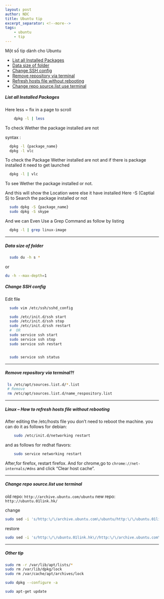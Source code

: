 ```yaml
---
layout: post
author: NDC
title: Ubuntu tip
excerpt_separator: <!--more-->
tags:
    - ubuntu
    - tip
---
```


Một số tip dành cho Ubuntu

- [List all Installed Packages](#list-all-installed-packages)
- [Data size of folder](#data-size-of-folder)
- [Change SSH config](#change-ssh-config)
- [Remove repository via terminal](#remove-repository-via-terminal)
- [Refresh hosts file without rebooting](#linux--how-to-refresh-hosts-file-without-rebooting)
- [Change repo source.list use terminal](#change-repo-sourcelist-use-terminal)


##### List all Installed Packages

Here less = fix in a page to scroll

```bash
	dpkg -l | less
```

To check Wether the package installed are not

syntax :

```bash
  dpkg -l {package_name}
  dpkg -l vlc
```

To check the Package Wether installed are not and if there is package installed it need to get launched

```bash
  dpkg -l | vlc
```

To see Wether the package installed or not.

And this will show the Location were else it have installed Here -S (Captial S) to Search the package installed or not

```bash
  sudo dpkg -S {package_name}
  sudo dpkg -S skype
```

And we can Even Use a Grep Command as follow by listing

```bash
  dpkg -l | grep linux-image
```

- - -

#####  Data size of folder

```bash
  sudo du -h s *
```
or

```bash
du -h --max-depth=1
```

##### Change SSH config
Edit file

```bash
  sudo vim /etc/ssh/sshd_config
```

```bash
  sudo /etc/init.d/ssh start
  sudo /etc/init.d/ssh stop
  sudo /etc/init.d/ssh restart
  #  OR
  sudo service ssh start
  sudo service ssh stop
  sudo service ssh restart


  sudo service ssh status
```

- - -

##### Remove repository via terminal?!

   ```bash
    ls /etc/apt/sources.list.d/*.list
    # Remove
    rm /etc/apt/sources.list.d/name_respository.list
   ```
- - -
##### Linux – How to refresh hosts file without rebooting

After editing the /etc/hosts file you don’t need to reboot the machine.
you can do it as follows for debian:

```bash
	sudo /etc/init.d/networking restart
```
and as follows for redhat flavors:

```bash
	sudo service networking restart
```
After,for firefox, restart firefox. And for chrome,go to `chrome://net-internals/#dns` and click “Clear host cache”.

- - -

##### Change repo source.list use terminal

old repo: `http://archive.ubuntu.com/ubuntu`
new repo: `http://ubuntu.01link.hk/`

change

```bash
sudo sed -i 's/http:\/\/archive.ubuntu.com\/ubuntu/http:\/\/ubuntu.01link.hk\//g' /etc/apt/sources.list
```

restore

```bash
sudo sed -i 's/http:\/\/ubuntu.01link.hk\//http:\/\/archive.ubuntu.com\/ubuntu/g' /etc/apt/sources.list
```
-----


##### Other tip

```bash
sudo rm -r /var/lib/apt/lists/*
sudo rm /var/lib/dpkg/lock
sudo rm /var/cache/apt/archives/lock

sudo dpkg --configure -a

sudo apt-get update

```
